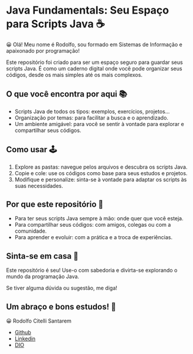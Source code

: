 # Java Fundamentals: Seu Espaço para Scripts Java ☕

😀 Olá! Meu nome é Rodolfo, sou formado em Sistemas de Informação e apaixonado por programação!
 
Este repositório foi criado para ser um espaço seguro para guardar seus scripts Java. 
É como um caderno digital onde você pode organizar seus códigos, desde os mais 
simples até os mais complexos.

## O que você encontra por aqui 📚

* Scripts Java de todos os tipos: exemplos, exercícios, projetos...
* Organização por temas: para facilitar a busca e o aprendizado.
* Um ambiente amigável: para você se sentir à vontade para explorar e 
compartilhar seus códigos.

## Como usar 🕹

1. Explore as pastas: navegue pelos arquivos e descubra os scripts Java.
2. Copie e cole: use os códigos como base para seus estudos e projetos.
3. Modifique e personalize: sinta-se à vontade para adaptar os scripts às 
suas necessidades.

## Por que este repositório 📎

* Para ter seus scripts Java sempre à mão: onde quer que você esteja.
* Para compartilhar seus códigos: com amigos, colegas ou com a comunidade.
* Para aprender e evoluir: com a prática e a troca de experiências.

## Sinta-se em casa 🏡

Este repositório é seu! Use-o com sabedoria e divirta-se explorando o mundo 
da programação Java.

Se tiver alguma dúvida ou sugestão, me diga!

## Um abraço e bons estudos! 🚀

😀 Rodolfo Citelli Santarem
* [Github](https://github.com/rodolfocitelli)
* [Linkedin](www.linkedin.com/in/rodolfo-citelli-santarem)
* [DIO](https://www.dio.me/users/rodolfocitelli)


